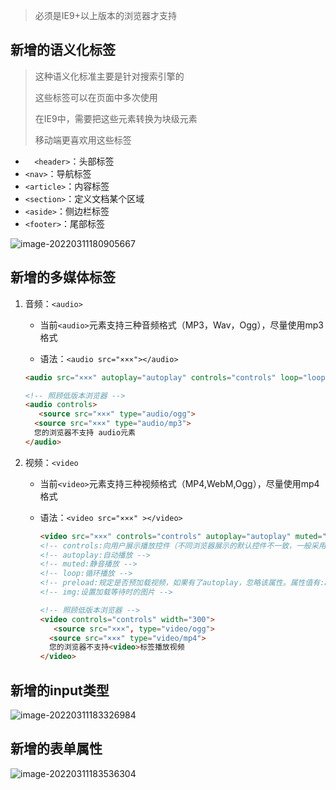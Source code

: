 > 必须是IE9+以上版本的浏览器才支持

## 新增的语义化标签

> 这种语义化标准主要是针对搜索引擎的
>
> 这些标签可以在页面中多次使用
>
> 在IE9中，需要把这些元素转换为块级元素
>
> 移动端更喜欢用这些标签

- `  <header>`：头部标签
- `<nav>`：导航标签
- `<article>`：内容标签
- `<section>`：定义文档某个区域
- `<aside>`：侧边栏标签
- `<footer>`：尾部标签

![image-20220311180905667](C:\Users\烧鸡公\AppData\Roaming\Typora\typora-user-images\image-20220311180905667.png)



## 新增的多媒体标签

1. 音频：`<audio>`

   - 当前`<audio>`元素支持三种音频格式（MP3，Wav，Ogg），尽量使用mp3格式

   -  语法：`<audio src="×××"></audio>`

     ```html	
     <audio src="×××" autoplay="autoplay" controls="controls" loop="loop"></audio>
     
     <!-- 照顾低版本浏览器 -->
     <audio controls>
     	<source src="×××" type="audio/ogg">
       <source src="×××" type="audio/mp3">
       您的浏览器不支持 audio元素
     </audio>
     ```

     

2. 视频：`<video`

   - 当前`<video>`元素支持三种视频格式（MP4,WebM,Ogg），尽量使用mp4格式

   - 语法：`<video src="×××" ></video>` 

     ```html
     <video src="×××" controls="controls" autoplay="autoplay" muted="muted" loop="loop" img="×××" width="400px" height="100px"></video>
     <!-- controls:向用户展示播放控件（不同浏览器展示的默认控件不一致，一般采用js进行处理 -->
     <!-- autoplay:自动播放 -->
     <!-- muted:静音播放 -->
     <!-- loop:循环播放 -->
     <!-- preload:规定是否预加载视频，如果有了autoplay，忽略该属性。属性值有:auto  none -->
     <!-- img:设置加载等待时的图片 -->
     
     <!-- 照顾低版本浏览器 -->
     <video controls="controls" width="300">
     	<source src="×××", type="video/ogg">
       <source src="×××" type="video/mp4">
       您的浏览器不支持<video>标签播放视频
     </video>
     ```

## 新增的input类型

![image-20220311183326984](C:\Users\烧鸡公\AppData\Roaming\Typora\typora-user-images\image-20220311183326984.png)

## 新增的表单属性

![image-20220311183536304](C:\Users\烧鸡公\AppData\Roaming\Typora\typora-user-images\image-20220311183536304.png)

